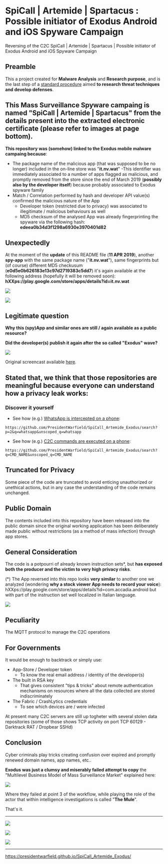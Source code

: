# SpiCall | Artemide | Spartacus : Possible initiator of Exodus Android and iOS Spyware Campaign
Reversing of the C2C SpiCall | Artemide | Spartacus | Possible initiator of Exodus Android and iOS Spyware Campaign

## Preamble
This a project created for **Malware Analysis** and **Research purpose**, and is the last step of a [standard procedure](https://github.com/users/PresidentWarfield/projects/1) aimed **to research threat techniques and develop defenses**.

## This Mass Surveillance Spyware campaing is named "**SpiCall | Artemide | Spartacus**" from the details present into the extracted electronic certificate (please refer to images at page bottom).

**This repository was (somehow) linked to the Exodus mobile malware campaing because**:
- The package name of the malicious app (that was supposed to be no longer) included in the on-line store was "**it.nv.wat**"
  -This identifier was immediately associated to a number of apps flagged as malicious, and promptly removed from the store since the end of March 2019 (**possibly also by the developer itself**) because probably associated to Exodus spyware family
- Match / Correlation performed by hash and developer API value(s) confirmed the malicious nature of the App
  - Developer token (restricted due to privacy) was associated to illegitimate / malicious behaviours as well
  - MD5 checksum of the analysed App was already fingerprinting the spyware via the following hash: **edeea0b34d3f1298a6930e3970401d82**

## Unexpectedly
 At the moment of the **update** of this README file (**11 APR 2019**), another **spy-app** with the same package name ("**it.nv.wat**"), same fingerprints but (of course) different MD5 checkusum (**e0d5e0b626183e13c97d2719383c5dd7**) it's again available at the following address (hopefully it will be removed soon): **hXXps://play.google.com/store/apps/details?id=it.nv.wat**

![](/screenshots/screenshot005.png)

![](/screenshots/screenshot004.png)

## Legitimate question
**Why this (spy)App and similar ones are still / again available as a public resource?**

**Did the developer(s) publish it again after the so called "Exodus" wave?**

![](/screenshots/screencast.gif)

Original screencast available [here](https://github.com/PresidentWarfield/SpiCall_Artemide_Exodus/blob/master/screenshots/screencast.mp4).

## Stated that, we think that those repositories are meaningful because everyone can understand how a privacy leak works:
### Discover it yourself
- See how (e.g.) [WhatsApp is intercepted on a phone](https://github.com/PresidentWarfield/SpiCall_Artemide_Exodus/search?p=2&q=whatsapp&unscoped_q=whatsapp):
```
https://github.com/PresidentWarfield/SpiCall_Artemide_Exodus/search?p=2&q=whatsapp&unscoped_q=whatsapp
```

- See how (e.g.) [C2C commands are executed on a phone](https://github.com/PresidentWarfield/SpiCall_Artemide_Exodus/search?q=CMD_NAME&unscoped_q=CMD_NAME):
```
https://github.com/PresidentWarfield/SpiCall_Artemide_Exodus/search?q=CMD_NAME&unscoped_q=CMD_NAME
```

## Truncated for Privacy
Some piece of the code are truncated to avoid enticing unauthorized or unethical actions, but in any case the understanding of the code remains unchanged.

## Public Domain
The contents included into this repository have been released into the public domain since the original working application has been deliberately made public without restrictions (as a method of mass infection) through app stores.

## General Consideration
The code is a potpourri of already known instruction sets*, but **has exposed both the producer and the victim to very high privacy risks**.

(*) The App reversed into this repo looks **very similar** to another one we analyzed (wondering **why a stock viewer App needs to record your voice**):
hXXps://play.google.com/store/apps/details?id=com.accadia.android
but with part of the instruction set well localized in Italian language.

![](/screenshots/screenshot006.png)

## Peculiarity
The MQTT protocol to manage the C2C operations

## For Governments
It would be enough to backtrack or simply use:
- App-Store / Developer token
  - To know the real email address / identity of the developer(s)
- The built in RSA key
  - That gives consistent "tips & tricks" about remote authentication mechanisms on resources where all the data collected are stored indiscriminately
- The Fabric / CrashLytics credentials
  - To see which devices are / were infected
  
At present many C2C servers are still up togheter with several stolen data repositories (some of those shows TCP activity on port TCP 60129 - Darktrack RAT / Dropbear SSHd)

## Conclusion
Cyber criminals play tricks creating confusion over expired and promptly renewed domain names, app names, etc..

**Exodus was just a clumsy and miserably failed attempt to copy** the "Multilevel Business Model of Mass Surveillance Market" explained here:

![](/screenshots/D3yRhKWW0AEkPGX.jpg)

Where they failed at point 3 of the workflow, while playing the role of the actor that within intelligence investigations is called "**The Mule**".

That's it.

---
![](/screenshots/screenshot001.png)

![](/screenshots/screenshot003.png)

![](/screenshots/screenshot002.png)

---
https://presidentwarfield.github.io/SpiCall_Artemide_Exodus/
